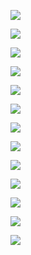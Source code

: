 ![](badge.svg?d=general,misuse&size=100)

![](badge.svg?d=general,misuse&size=200)

![](badge.svg?d=general,misuse&size=400)

![](badge.svg?d=general,misuse&size=500)

![](badge.svg?d=general,misuse,automates&size=100)

![](badge.svg?d=general,misuse,automates&size=200)

![](badge.svg?d=general,misuse,automates&size=400)

![](badge.svg?d=general,misuse,automates&size=500)

![](badge.svg?d=general,misuse,automates,privacy&size=100)

![](badge.svg?d=general,misuse,automates,privacy&size=200)

![](badge.svg?d=general,misuse,automates,privacy&size=400)

![](badge.svg?d=general,misuse,automates,privacy&size=500)

![](badge.svg?d=general,misuse,automates,privacy,bias,classifies,consent,difficult,direct,environment,ignores,lacks,privacy&size=100)
